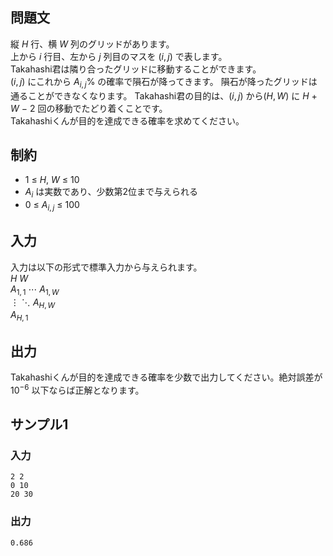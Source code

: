## 問題文
縦 $H$ 行、横 $W$ 列のグリッドがあります。  
上から $i$ 行目、左から $j$ 列目のマスを $(i,j)$ で表します。  
Takahashi君は隣り合ったグリッドに移動することができます。  
$(i,j)$ にこれから $A_{i,j}\%$ の確率で隕石が降ってきます。
隕石が降ったグリッドは通ることができなくなります。
Takahashi君の目的は、$(i,j)$ から$(H,W)$ に $H$ $+$ $W$ $-$ $2$ 回の移動でたどり着くことです。   
Takahashiくんが目的を達成できる確率を求めてください。

## 制約

- $1$ $\leq$ $H$, $W$ $\leq$ $10$
- $A_i$ は実数であり、少数第$2$位まで与えられる
- $0$ $\leq$ $A_{i,j}$ $\leq$ $100$

## 入力

入力は以下の形式で標準入力から与えられます。  
$H$ $W$  
$A_{1,1}$ $\cdots$ $A_{1,W}$   
$\vdots$ $\ddots$    $A_{H,W}$  
$A_{H,1}$

## 出力

Takahashiくんが目的を達成できる確率を少数で出力してください。絶対誤差が $10^{-6}$ 以下ならば正解となります。

## サンプル1

### 入力
```
2 2
0 10
20 30

```

### 出力
```
0.686

```
